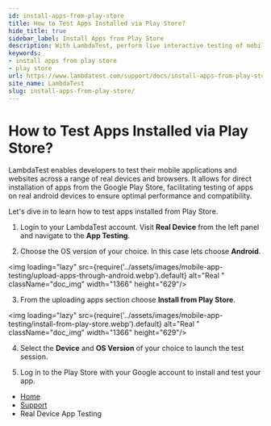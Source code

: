 ```yaml
---
id: install-apps-from-play-store
title: How to Test Apps Installed via Play Store?
hide_title: true
sidebar_label: Install Apps from Play Store
description: With LambdaTest, perform live interactive testing of mobile applications on Android emulators and iOS simulators and ensure your apps work seamlessly across multiple versions of Android emulators and iOS simulators.
keywords:
- install apps from play store
- play store
url: https://www.lambdatest.com/support/docs/install-apps-from-play-store/
site_name: LambdaTest
slug: install-apps-from-play-store/
---
```


<script type="application/ld+json"
      dangerouslySetInnerHTML={{ __html: JSON.stringify({
       "@context": "https://schema.org",
        "@type": "BreadcrumbList",
        "itemListElement": [{
          "@type": "ListItem",
          "position": 1,
          "name": "LambdaTest",
          "item": "https://www.lambdatest.com"
        },{
          "@type": "ListItem",
          "position": 2,
          "name": "Support",
          "item": "https://www.lambdatest.com/support/docs/"
        },{
          "@type": "ListItem",
          "position": 3,
          "name": "How to Test Apps Installed via Play Store?",
          "item": "https://www.lambdatest.com/support/docs/install-apps-from-play-store/"
        }]
      })
    }}
></script>

# How to Test Apps Installed via Play Store?

LambdaTest enables developers to test their mobile applications and websites across a range of real devices and browsers. It allows for direct installation of apps from the Google Play Store, facilitating testing of apps on real android devices to ensure optimal performance and compatibility.

Let's dive in to learn how to test apps installed from Play Store.

1. Login to your LambdaTest account. Visit **Real Device** from the left panel and navigate to the **App Testing**.

2. Choose the OS version of your choice. In this case lets choose **Android**.

<img loading="lazy" src={require('../assets/images/mobile-app-testing/upload-apps-through-android.webp').default} alt="Real "  className="doc_img" width="1366" height="629"/>

3. From the uploading apps section choose **Install from Play Store**.

<img loading="lazy" src={require('../assets/images/mobile-app-testing/install-from-play-store.webp').default} alt="Real "  className="doc_img" width="1366" height="629"/>

4. Select the **Device** and **OS Version** of your choice to launch the test session.

5. Log in to the Play Store with your Google account to install and test your app.



<nav aria-label="breadcrumbs">
  <ul className="breadcrumbs">
    <li className="breadcrumbs__item">
      <a className="breadcrumbs__link" href="https://www.lambdatest.com">
        Home
      </a>
    </li>
    <li className="breadcrumbs__item">
      <a className="breadcrumbs__link" target="_self" href="https://www.lambdatest.com/support/docs/">
        Support
      </a>
    </li>
    <li className="breadcrumbs__item breadcrumbs__item--active">
      <span className="breadcrumbs__link">
        Real Device App Testing
      </span>
    </li>
  </ul>
</nav>